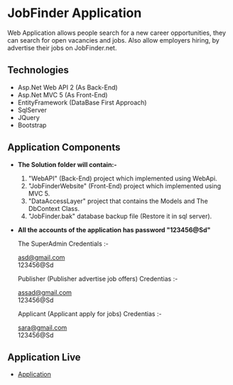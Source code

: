 # JobFinder Application
Web Application allows people search for a new career opportunities, they can search for open vacancies and jobs.
Also allow employers hiring, by advertise their jobs on JobFinder.net.

## Technologies

- Asp.Net Web API 2 (As Back-End)
- Asp.Net MVC 5 (As Front-End)
- EntityFramework (DataBase First Approach)
- SqlServer
- JQuery
- Bootstrap

## Application Components

- <b>The Solution folder will contain:-</b>
  1. "WebAPI" (Back-End) project which implemented using WebApi.
  2. "JobFinderWebsite" (Front-End) project which implemented using MVC 5.
  3. "DataAccessLayer" project that contains the Models and The DbContext Class.
  4. "JobFinder.bak" database backup file (Restore it in sql server).
  
- <b>All the accounts of the application has password "123456@Sd"</b><br>
  
  The SuperAdmin Credentials :-<br>

  asd@gmail.com<br>
  123456@Sd

  Publisher (Publisher advertise job offers) Credentias :-<br>

  assad@gmail.com<br>
  123456@Sd

  Applicant (Applicant apply for jobs) Credentias :-<br>

  sara@gmail.com<br>
  123456@Sd

## Application Live

  - [Application](http://ahmed31996-001-site1.etempurl.com/)<br>
